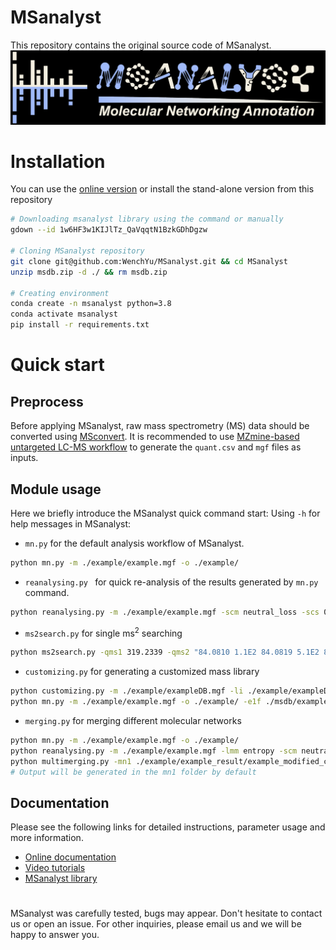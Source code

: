 # MSanalyst
This repository contains the original source code of MSanalyst. 
![MSanalystlogo](MSanalyst_logo.jpg)

# Installation
You can use the [online version](https://msanalyst.net/) or install the stand-alone version from this repository
```bash
# Downloading msanalyst library using the command or manually
gdown --id 1w6HF3w1KIJlTz_QaVqqtN1BzkGDhDgzw

# Cloning MSanalyst repository
git clone git@github.com:WenchYu/MSanalyst.git && cd MSanalyst
unzip msdb.zip -d ./ && rm msdb.zip

# Creating environment
conda create -n msanalyst python=3.8
conda activate msanalyst
pip install -r requirements.txt
```


# Quick start
## Preprocess
Before applying MSanalyst, raw mass spectrometry (MS) data should be converted using [MSconvert](https://mzmine.github.io/mzmine_documentation/data_conversion.html). 
It is recommended to use [MZmine-based untargeted LC-MS workflow](https://mzmine.github.io/mzmine_documentation/workflows/lcmsworkflow/lcms-workflow.html) 
to generate the `quant.csv` and `mgf` files as inputs. 

## Module usage
Here we briefly introduce the MSanalyst quick command start:
Using `-h` for help messages in MSanalyst: 

- `mn.py` 
for the default analysis workflow of MSanalyst.

```bash
python mn.py -m ./example/example.mgf -o ./example/
```

- `reanalysing.py ` for quick re-analysis of the results generated by `mn.py` command.

```bash
python reanalysing.py -m ./example/example.mgf -scm neutral_loss -scs 0.5 -scp 4
```

- `ms2search.py` 
for single ms<sup>2</sup> searching

```bash
python ms2search.py -qms1 319.2339 -qms2 "84.0810 1.1E2 84.0819 5.1E2 84.0829 1.3E2"
```

- `customizing.py` 
for generating a customized mass library

```bash
python customizing.py -m ./example/exampleDB.mgf -li ./example/exampleDB.xlsx -o ./msdb/
python mn.py -m ./example/example.mgf -o ./example/ -e1f ./msdb/exampleDB_ms1.csv -e2f ./msdb/exampleDB_ms2.json
```

- `merging.py`
for merging different molecular networks

```bash
python mn.py -m ./example/example.mgf -o ./example/
python reanalysing.py -m ./example/example.mgf -lmm entropy -scm neutral_loss -scs 0.5 -scp 4
python multimerging.py -mn1 ./example/example_result/example_modified_cosine_modified_cosine_0.7_0.graphml -mn2 ./example/example_result/example_entropy_neutral_loss_0.5_4.graphml
# Output will be generated in the mn1 folder by default
```

## Documentation
Please see the following links for detailed instructions, parameter usage and more information.
- [Online documentation](https://msanalyst.net/a/about) 
- [Video tutorials](https://msanalyst.net/a/about)
- [MSanalyst library](https://drive.google.com/file/d/1w6HF3w1KIJlTz_QaVqqtN1BzkGDhDgzw/view)

# 
MSanalyst was carefully tested, bugs may appear. Don't hesitate to contact us or open an issue. 
For other inquiries, please email us and we will be happy to answer you.
